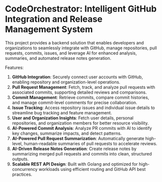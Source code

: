 # CodeOrchestrator: Intelligent GitHub Integration and Release Management System
This project provides a backend solution that enables developers and organizations to seamlessly integrate with GitHub, manage repositories, pull requests, commits, issues, and leverage AI for enhanced analysis, summaries, and automated release notes generation.

Features:
1. **GitHub Integration**: Securely connect user accounts with GitHub, enabling repository and organization-level operations.
2. **Pull Request Management**: Fetch, track, and analyze pull requests with associated commits, supporting detailed reviews and comparisons.
3. **Commit Management**: Retrieve commits, compare commit histories, and manage commit-level comments for precise collaboration.
4. **Issue Tracking**: Access repository issues and individual issue details to streamline bug tracking and feature management.
5. **User and Organization Insights**: Fetch user details, personal repositories, and organization members for better resource visibility.
6. **AI-Powered Commit Analysis**: Analyze PR commits with AI to identify key changes, summarize impacts, and detect patterns.
7. **AI-Powered Pull Request Summarization**: Automatically generate high-level, human-readable summaries of pull requests to accelerate reviews.
8. **AI-Driven Release Notes Generation**: Create release notes by summarizing merged pull requests and commits into clean, structured outputs.
9. **Scalable REST API Design**: Built with Golang and optimized for high-concurrency workloads using efficient routing and GitHub API best practices.

